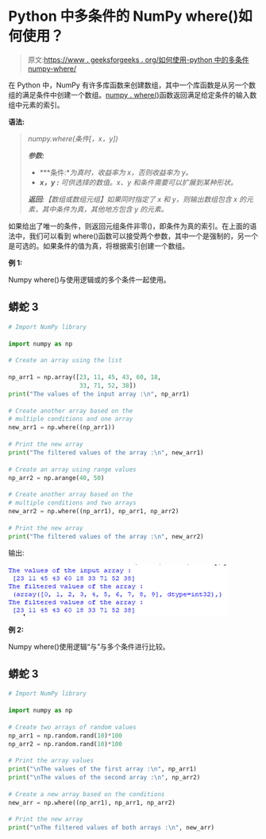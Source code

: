 # Python 中多条件的 NumPy where()如何使用？

> 原文:[https://www . geeksforgeeks . org/如何使用-python 中的多条件 numpy-where/](https://www.geeksforgeeks.org/how-to-use-numpy-where-with-multiple-conditions-in-python/)

在 Python 中，NumPy 有许多库函数来创建数组，其中一个库函数是从另一个数组的满足条件中创建一个数组。[numpy . where()](https://www.geeksforgeeks.org/numpy-where-in-python/)函数返回满足给定条件的输入数组中元素的索引。

**语法:**

> *numpy.where(条件[，x，y])*
> 
> ***参数:***
> 
> *   ***条件:**为真时，收益率为 x，否则收益率为 y。*
> *   ***x，y :** 可供选择的数值。x、y 和条件需要可以扩展到某种形状。*
> 
> ***返回:**【数组或数组元组】如果同时指定了 x 和 y，则输出数组包含 x 的元素，其中条件为真，其他地方包含 y 的元素。*

如果给出了唯一的条件，则返回元组条件非零()，即条件为真的索引。在上面的语法中，我们可以看到 where()函数可以接受两个参数，其中一个是强制的，另一个是可选的。如果条件的值为真，将根据索引创建一个数组。

**例 1:**

Numpy where()与使用逻辑或的多个条件一起使用。

## 蟒蛇 3

```py
# Import NumPy library

import numpy as np

# Create an array using the list

np_arr1 = np.array([23, 11, 45, 43, 60, 18, 
                    33, 71, 52, 38])
print("The values of the input array :\n", np_arr1)

# Create another array based on the 
# multiple conditions and one array
new_arr1 = np.where((np_arr1))

# Print the new array
print("The filtered values of the array :\n", new_arr1)

# Create an array using range values
np_arr2 = np.arange(40, 50)

# Create another array based on the 
# multiple conditions and two arrays
new_arr2 = np.where((np_arr1), np_arr1, np_arr2)

# Print the new array
print("The filtered values of the array :\n", new_arr2)
```

输出:

![](img/2008760bd7f1a2bc22bfdb56d73331a1.png)

**例 2:**

Numpy where()使用逻辑“与”与多个条件进行比较。

## 蟒蛇 3

```py
# Import NumPy library

import numpy as np

# Create two arrays of random values
np_arr1 = np.random.rand(10)*100
np_arr2 = np.random.rand(10)*100

# Print the array values
print("\nThe values of the first array :\n", np_arr1)
print("\nThe values of the second array :\n", np_arr2)

# Create a new array based on the conditions
new_arr = np.where((np_arr1), np_arr1, np_arr2)

# Print the new array
print("\nThe filtered values of both arrays :\n", new_arr)
```